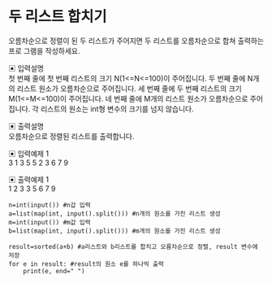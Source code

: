 # 두 리스트 합치기
오름차순으로 정렬이 된 두 리스트가 주어지면 두 리스트를 오름차순으로 합쳐 출력하는 프로
그램을 작성하세요.

▣ 입력설명</Br>
첫 번째 줄에 첫 번째 리스트의 크기 N(1<=N<=100)이 주어집니다.
두 번째 줄에 N개의 리스트 원소가 오름차순으로 주어집니다.
세 번째 줄에 두 번째 리스트의 크기 M(1<=M<=100)이 주어집니다.
네 번째 줄에 M개의 리스트 원소가 오름차순으로 주어집니다.
각 리스트의 원소는 int형 변수의 크기를 넘지 않습니다.

▣ 출력설명</Br>
오름차순으로 정렬된 리스트를 출력합니다.

▣ 입력예제 1</Br>
3
1 3 5
5
2 3 6 7 9

▣ 출력예제 1</Br>
1 2 3 3 5 6 7 9
</Br>

```
n=int(input()) #n갑 입력
a=list(map(int, input().split())) #n개의 원소를 가진 리스트 생성
m=int(input()) #m값 입력
b=list(map(int, input().split())) #m개의 원소를 가진 리스트 생성

result=sorted(a+b) #a리스트와 b리스트를 합치고 오름차순으로 정렬, result 변수에 저장
for e in result: #result의 원소 e를 하나씩 출력
    print(e, end=" ")
